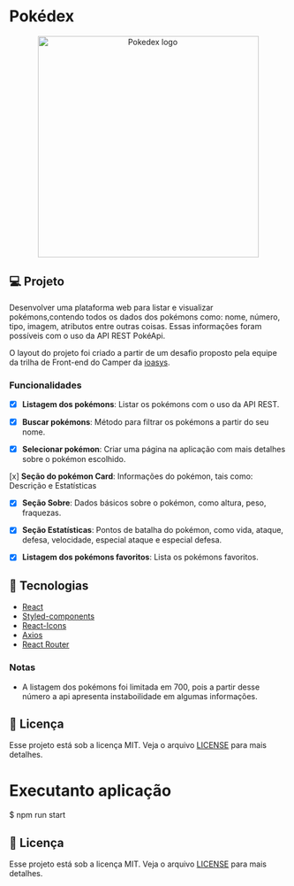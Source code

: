 <h1 text-aling="center" fontSize="100px"> Pokédex </h1>
<p align="center">
  <img alt="Pokedex logo" src=".github/pokedexLogo.png" width="400px" />
</p>

## 💻 Projeto

Desenvolver uma plataforma web para listar e visualizar pokémons,contendo todos os dados dos pokémons como: nome, número, tipo, imagem, atributos  entre outras coisas. Essas informações foram possíveis com o uso da API REST PokéApi.

O layout do projeto foi criado a partir de um desafio proposto pela equipe da trilha de Front-end do Camper da [ioasys](https://ioasys.com.br/).

### Funcionalidades

 - [x] **Listagem dos pokémons**: Listar os pokémons com o uso da API REST.

 - [x] **Buscar pokémons**: Método para filtrar os pokémons a partir do seu nome.

 - [x] **Selecionar pokémon**: Criar uma página na aplicação com mais detalhes sobre o pokémon escolhido.

  [x] **Seção do pokémon Card**: Informações do pokémon, tais como: Descrição e Estatísticas

- [x] **Seção Sobre**: Dados básicos sobre o pokémon, como altura, peso, fraquezas.

- [x] **Seção Estatísticas**: Pontos de batalha do pokémon, como vida, ataque, defesa, velocidade, especial ataque e especial defesa.

- [x] **Listagem dos pokémons favoritos**: Lista os pokémons favoritos.
 

## :rocket: Tecnologias

-  [React](https://pt-br.reactjs.org/)
-  [Styled-components](https://www.styled-components.com/)
-  [React-Icons](https://react-icons.netlify.com/)
-  [Axios](https://github.com/axios/axios)
-  [React Router](https://reactrouter.com/web/guides/quick-start)

### Notas

- A listagem dos pokémons foi limitada em 700, pois a partir desse número a api apresenta instaboilidade em algumas  informações.

## 📝 Licença
Esse projeto está sob a licença MIT. Veja o arquivo [LICENSE](LICENSE.md) para mais detalhes.

# Executanto aplicação
$ npm run start

## 📝 Licença

Esse projeto está sob a licença MIT. Veja o arquivo [LICENSE](LICENSE.md) para mais detalhes.